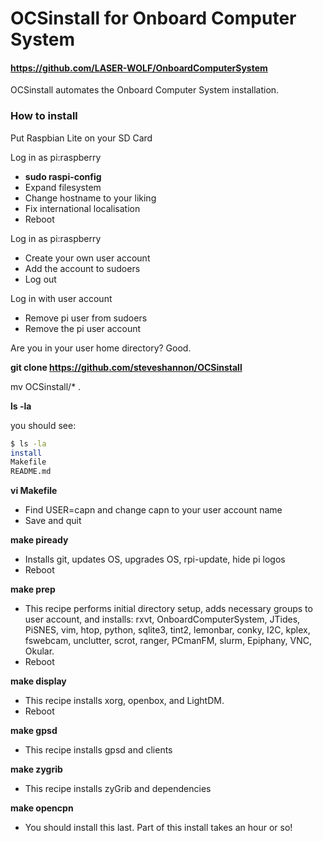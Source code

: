# OCSinstall for Onboard Computer System

#### https://github.com/LASER-WOLF/OnboardComputerSystem

OCSinstall automates the Onboard Computer System installation.

### How to install

Put Raspbian Lite on your SD Card

Log in as pi:raspberry
 - **sudo raspi-config**
 - Expand filesystem
 - Change hostname to your liking
 - Fix international localisation
 - Reboot

Log in as pi:raspberry
 - Create your own user account
 - Add the account to sudoers
 - Log out

Log in with user account
 - Remove pi user from sudoers
 - Remove the pi user account

Are you in your user home directory? Good.

**git clone https://github.com/steveshannon/OCSinstall**

mv OCSinstall/* .

**ls -la**

you should see:
```sh
$ ls -la
install
Makefile
README.md
```
**vi Makefile**
 - Find USER=capn and change capn to your user account name
 - Save and quit

**make piready**
 - Installs git, updates OS, upgrades OS, rpi-update, hide pi logos
 - Reboot

**make prep**
 - This recipe performs initial directory setup, adds necessary groups to user account, and installs: rxvt, OnboardComputerSystem, JTides, PiSNES, vim, htop, python, sqlite3, tint2, lemonbar, conky, I2C, kplex, fswebcam, unclutter, scrot, ranger, PCmanFM, slurm, Epiphany, VNC, Okular.
 - Reboot

**make display**
 - This recipe installs xorg, openbox, and LightDM.
 - Reboot

**make gpsd**
 - This recipe installs gpsd and clients

**make zygrib**
 - This recipe installs zyGrib and dependencies

**make opencpn**
 - You should install this last. Part of this install takes an hour or so!

